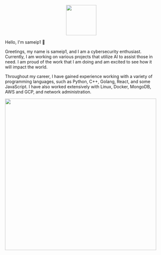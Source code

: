 <div id="header" align="center">
  <img src="https://media.giphy.com/media/M9gbBd9nbDrOTu1Mqx/giphy.gif" width="100"/>
</div>

Hello, I'm sameip1 👋

Greetings, my name is sameip1, and I am a cybersecurity enthusiast.
Currently, I am working on various projects that utilize AI to assist those in need. I am proud of the work that I am doing and am excited to see how it will impact the world.

Throughout my career, I have gained experience working with a variety of programming languages, such as Python, C++, Golang, React, and some JavaScript. I have also worked extensively with Linux, Docker, MongoDB, AWS and GCP, and network administration.
  
<div id="header" align="left">
  <img src="https://media.giphy.com/media/13HgwGsXF0aiGY/giphy.gif" width="500"/>
</div>
